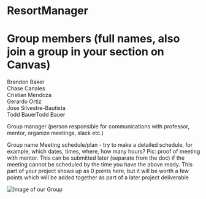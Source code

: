 # ResortManager
 


# Group members (full names, also join a group in your section on Canvas)
Brandon Baker<br>
Chase Canales<br>
Cristian Mendoza<br>
Gerardo Ortiz<br>
Jose Silvestre-Bautista<br>
Todd BauerTodd Bauer<br>

Group manager (person responsible for communications with professor, mentor, organize meetings, slack etc.)

Group name
Meeting schedule/plan - try to make a detailed schedule, for example, which dates, times, where, how many hours?
Pic: proof of meeting with mentor. This can be submitted later (separate from the doc) if the meeting cannot be scheduled by the time you have the above ready.
This part of your project shows up as 0 points here, but it will be worth a few points which will be added together as part of a later project deliverable

![Image of our Group](https://github.com/babaker5755/groupPhoto.png)

